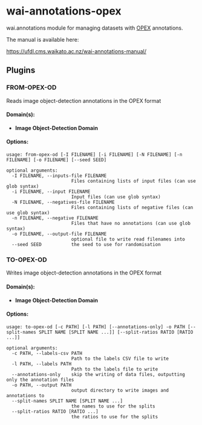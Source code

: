 # wai-annotations-opex
wai.annotations module for managing datasets with [OPEX](https://github.com/WaikatoLink2020/objdet-predictions-exchange-format) annotations. 

The manual is available here:

https://ufdl.cms.waikato.ac.nz/wai-annotations-manual/

## Plugins
### FROM-OPEX-OD
Reads image object-detection annotations in the OPEX format

#### Domain(s):
- **Image Object-Detection Domain**

#### Options:
```
usage: from-opex-od [-I FILENAME] [-i FILENAME] [-N FILENAME] [-n FILENAME] [-o FILENAME] [--seed SEED]

optional arguments:
  -I FILENAME, --inputs-file FILENAME
                        Files containing lists of input files (can use glob syntax)
  -i FILENAME, --input FILENAME
                        Input files (can use glob syntax)
  -N FILENAME, --negatives-file FILENAME
                        Files containing lists of negative files (can use glob syntax)
  -n FILENAME, --negative FILENAME
                        Files that have no annotations (can use glob syntax)
  -o FILENAME, --output-file FILENAME
                        optional file to write read filenames into
  --seed SEED           the seed to use for randomisation
```

### TO-OPEX-OD
Writes image object-detection annotations in the OPEX format

#### Domain(s):
- **Image Object-Detection Domain**

#### Options:
```
usage: to-opex-od [-c PATH] [-l PATH] [--annotations-only] -o PATH [--split-names SPLIT NAME [SPLIT NAME ...]] [--split-ratios RATIO [RATIO ...]]

optional arguments:
  -c PATH, --labels-csv PATH
                        Path to the labels CSV file to write
  -l PATH, --labels PATH
                        Path to the labels file to write
  --annotations-only    skip the writing of data files, outputting only the annotation files
  -o PATH, --output PATH
                        output directory to write images and annotations to
  --split-names SPLIT NAME [SPLIT NAME ...]
                        the names to use for the splits
  --split-ratios RATIO [RATIO ...]
                        the ratios to use for the splits
```
